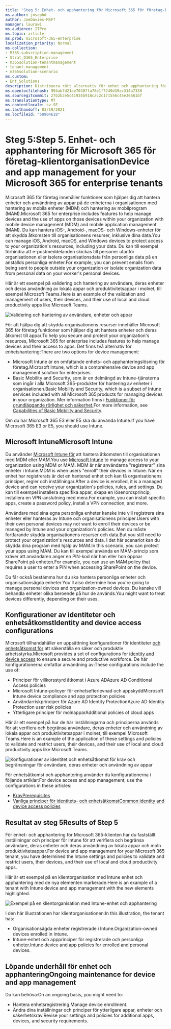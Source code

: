 ```yaml
---
title: 'Steg 5: Enhet- och apphantering för Microsoft 365 för företag-klientorganisation'
ms.author: josephd
author: JoeDavies-MSFT
manager: laurawi
ms.audience: ITPro
ms.topic: article
ms.prod: microsoft-365-enterprise
localization_priority: Normal
ms.collection:
- M365-subscription-management
- Strat_O365_Enterprise
- m365solution-tenantmanagement
- tenant-management
- m365solution-scenario
ms.custom:
- Ent_Solutions
description: Distribuera rätt alternativ för enhet och apphantering för Microsoft 365-klientorganisationen.
ms.openlocfilehash: 994ab7d21ae70307fa78e1f7249d39ac314a7358
ms.sourcegitcommit: 27b2b2e5c41934b918cac2c171556c45e36661bf
ms.translationtype: MT
ms.contentlocale: sv-SE
ms.lasthandoff: 03/19/2021
ms.locfileid: "50904618"
---
```

# <a name="step-5-device-and-app-management-for-your-microsoft-365-for-enterprise-tenants"></a><span data-ttu-id="1df8d-104">Steg 5:</span><span class="sxs-lookup"><span data-stu-id="1df8d-104">Step 5.</span></span> <span data-ttu-id="1df8d-105">Enhet- och apphantering för Microsoft 365 för företag-klientorganisation</span><span class="sxs-lookup"><span data-stu-id="1df8d-105">Device and app management for your Microsoft 365 for enterprise tenants</span></span>

<span data-ttu-id="1df8d-106">Microsoft 365 för företag innehåller funktioner som hjälper dig att hantera enheter och användning av appar på de enheterna i organisationen med hantering av mobila enheter (MDM) och hantering av mobilprogram (MAM).</span><span class="sxs-lookup"><span data-stu-id="1df8d-106">Microsoft 365 for enterprise includes features to help manage devices and the use of apps on those devices within your organization with mobile device management (MDM) and mobile application management (MAM).</span></span> <span data-ttu-id="1df8d-107">Du kan hantera iOS-, Android-, macOS- och Windows-enheter för att skydda åtkomsten till organisationens resurser, inklusive dina data.</span><span class="sxs-lookup"><span data-stu-id="1df8d-107">You can manage iOS, Android, macOS, and Windows devices to protect access to your organization's resources, including your data.</span></span> <span data-ttu-id="1df8d-108">Du kan till exempel förhindra att e-postmeddelanden skickas till personer utanför organisationen eller isolera organisationsdata från personliga data på en anställds personliga enheter.</span><span class="sxs-lookup"><span data-stu-id="1df8d-108">For example, you can prevent emails from being sent to people outside your organization or isolate organization data from personal data on your worker's personal devices.</span></span>

<span data-ttu-id="1df8d-109">Här är ett exempel på validering och hantering av användare, deras enheter och deras användning av lokala appar och produktivitetsappar i molnet, till exempel Microsoft Teams.</span><span class="sxs-lookup"><span data-stu-id="1df8d-109">Here is an example of the validation and management of users, their devices, and their use of local and cloud productivity apps like Microsoft Teams.</span></span>

![Validering och hantering av användare, enheter och appar](../media/tenant-management-overview/tenant-management-device-app-mgmt.png)

<span data-ttu-id="1df8d-111">För att hjälpa dig att skydda organisationens resurser innehåller Microsoft 365 för företag funktioner som hjälper dig att hantera enheter och deras åtkomst till appar.</span><span class="sxs-lookup"><span data-stu-id="1df8d-111">To help you secure and protect your organization's resources, Microsoft 365 for enterprise includes features to help manage devices and their access to apps.</span></span> <span data-ttu-id="1df8d-112">Det finns två alternativ för enhetshantering:</span><span class="sxs-lookup"><span data-stu-id="1df8d-112">There are two options for device management:</span></span>

- <span data-ttu-id="1df8d-113">Microsoft Intune är en omfattande enhets- och apphanteringslösning för företag.</span><span class="sxs-lookup"><span data-stu-id="1df8d-113">Microsoft Intune, which is a comprehensive device and app management solution for enterprises.</span></span>
- <span data-ttu-id="1df8d-114">Basic Mobility and Security, som är en delmängd av Intune-tjänsterna som ingår i alla Microsoft 365-produkter för hantering av enheter i organisationen.</span><span class="sxs-lookup"><span data-stu-id="1df8d-114">Basic Mobility and Security, which is a subset of Intune services included with all Microsoft 365 products for managing devices in your organization.</span></span> <span data-ttu-id="1df8d-115">Mer information finns i [Funktioner för grundläggande rörlighet och säkerhet.](../admin/basic-mobility-security/capabilities.md)</span><span class="sxs-lookup"><span data-stu-id="1df8d-115">For more information, see [Capabilities of Basic Mobility and Security](../admin/basic-mobility-security/capabilities.md).</span></span>

<span data-ttu-id="1df8d-116">Om du har Microsoft 365 E3 eller E5 ska du använda Intune.</span><span class="sxs-lookup"><span data-stu-id="1df8d-116">If you have Microsoft 365 E3 or E5, you should use Intune.</span></span>

## <a name="microsoft-intune"></a><span data-ttu-id="1df8d-117">Microsoft Intune</span><span class="sxs-lookup"><span data-stu-id="1df8d-117">Microsoft Intune</span></span>

<span data-ttu-id="1df8d-118">Du använder [Microsoft Intune för](/mem/intune/fundamentals/planning-guide) att hantera åtkomsten till organisationen med MDM eller MAM.</span><span class="sxs-lookup"><span data-stu-id="1df8d-118">You use [Microsoft Intune](/mem/intune/fundamentals/planning-guide) to manage access to your organization using MDM or MAM.</span></span> <span data-ttu-id="1df8d-119">MDM är när användarna "registrerar" sina enheter i Intune.</span><span class="sxs-lookup"><span data-stu-id="1df8d-119">MDM is when users "enroll" their devices in Intune.</span></span> <span data-ttu-id="1df8d-120">När en enhet har registrerats är det en hanterad enhet och kan få organisationens principer, regler och inställningar.</span><span class="sxs-lookup"><span data-stu-id="1df8d-120">After a device is enrolled, it is a managed device and can receive your organization's  policies, rules, and settings.</span></span> <span data-ttu-id="1df8d-121">Du kan till exempel installera specifika appar, skapa en lösenordsprincip, installera en VPN-anslutning med mera.</span><span class="sxs-lookup"><span data-stu-id="1df8d-121">For example, you can install specific apps, create a password policy, install a VPN connection, and more.</span></span>

<span data-ttu-id="1df8d-122">Användare med sina egna personliga enheter kanske inte vill registrera sina enheter eller hanteras av Intune och organisationens principer.</span><span class="sxs-lookup"><span data-stu-id="1df8d-122">Users with their own personal devices may not want to enroll their devices or be managed by Intune and your organization's policies.</span></span> <span data-ttu-id="1df8d-123">Men du måste fortfarande skydda organisationens resurser och data.</span><span class="sxs-lookup"><span data-stu-id="1df8d-123">But you still need to protect your organization's resources and data.</span></span> <span data-ttu-id="1df8d-124">I det här scenariot kan du skydda dina program med hjälp av MAM.</span><span class="sxs-lookup"><span data-stu-id="1df8d-124">In this scenario, you can protect your apps using MAM.</span></span> <span data-ttu-id="1df8d-125">Du kan till exempel använda en MAM-princip som kräver att användaren anger en PIN-kod när han eller hon öppnar SharePoint på enheten.</span><span class="sxs-lookup"><span data-stu-id="1df8d-125">For example, you can use an MAM policy that requires a user to enter a PIN when accessing SharePoint on the device.</span></span>

<span data-ttu-id="1df8d-126">Du får också bestämma hur du ska hantera personliga enheter och organisationsägda enheter.</span><span class="sxs-lookup"><span data-stu-id="1df8d-126">You'll also determine how you're going to manage personal devices and organization-owned devices.</span></span> <span data-ttu-id="1df8d-127">Du kanske vill behandla enheter olika beroende på hur de används.</span><span class="sxs-lookup"><span data-stu-id="1df8d-127">You might want to treat devices differently, depending on their uses.</span></span>

## <a name="identity-and-device-access-configurations"></a><span data-ttu-id="1df8d-128">Konfigurationer av identiteter och enhetsåtkomst</span><span class="sxs-lookup"><span data-stu-id="1df8d-128">Identity and device access configurations</span></span>

<span data-ttu-id="1df8d-129">Microsoft tillhandahåller en uppsättning konfigurationer för identiteter [och enhetsåtkomst för](../security/office-365-security/microsoft-365-policies-configurations.md) att säkerställa en säker och produktiv arbetsstyrka.</span><span class="sxs-lookup"><span data-stu-id="1df8d-129">Microsoft provides a set of configurations for [identity and device access](../security/office-365-security/microsoft-365-policies-configurations.md) to ensure a secure and productive workforce.</span></span> <span data-ttu-id="1df8d-130">De här konfigurationerna omfattar användning av:</span><span class="sxs-lookup"><span data-stu-id="1df8d-130">These configurations include the use of:</span></span>

- <span data-ttu-id="1df8d-131">Principer för villkorsstyrd åtkomst i Azure AD</span><span class="sxs-lookup"><span data-stu-id="1df8d-131">Azure AD Conditional Access policies</span></span>
- <span data-ttu-id="1df8d-132">Microsoft Intune-policyer för enhetsefterlevnad och appskydd</span><span class="sxs-lookup"><span data-stu-id="1df8d-132">Microsoft Intune device compliance and app protection policies</span></span>
- <span data-ttu-id="1df8d-133">Användarriskprinciper för Azure AD Identity Protection</span><span class="sxs-lookup"><span data-stu-id="1df8d-133">Azure AD Identity Protection user risk policies</span></span>
- <span data-ttu-id="1df8d-134">Ytterligare principer för molnappar</span><span class="sxs-lookup"><span data-stu-id="1df8d-134">Additional policies of cloud apps</span></span>

<span data-ttu-id="1df8d-135">Här är ett exempel på hur de här inställningarna och principerna används för att verifiera och begränsa användare, deras enheter och användning av lokala appar och produktivitetsappar i molnet, till exempel Microsoft Teams.</span><span class="sxs-lookup"><span data-stu-id="1df8d-135">Here is an example of the application of these settings and policies to validate and restrict users, their devices, and their use of local and cloud productivity apps like Microsoft Teams.</span></span>

![Konfigurationer av identitet och enhetsåtkomst för krav och begränsningar för användare, deras enheter och användning av appar](../media/tenant-management-overview/tenant-management-device-app-mgmt-golden-config.png)

<span data-ttu-id="1df8d-137">För enhetsåtkomst och apphantering använder du konfigurationerna i följande artiklar:</span><span class="sxs-lookup"><span data-stu-id="1df8d-137">For device access and app management, use the configurations in these articles:</span></span>

- [<span data-ttu-id="1df8d-138">Krav</span><span class="sxs-lookup"><span data-stu-id="1df8d-138">Prerequisites</span></span>](../security/office-365-security/identity-access-prerequisites.md)
- [<span data-ttu-id="1df8d-139">Vanliga principer för identitets- och enhetsåtkomst</span><span class="sxs-lookup"><span data-stu-id="1df8d-139">Common identity and device access policies</span></span>](../security/office-365-security/identity-access-policies.md)

## <a name="results-of-step-5"></a><span data-ttu-id="1df8d-140">Resultat av steg 5</span><span class="sxs-lookup"><span data-stu-id="1df8d-140">Results of Step 5</span></span>

<span data-ttu-id="1df8d-141">För enhet- och apphantering för Microsoft 365-klienten har du fastställt inställningar och principer för Intune för att verifiera och begränsa användare, deras enheter och deras användning av lokala appar och moln produktivitetsappar.</span><span class="sxs-lookup"><span data-stu-id="1df8d-141">For device and app management for your Microsoft 365 tenant, you have determined the Intune settings and policies to validate and restrict users, their devices, and their use of local and cloud productivity apps.</span></span>

<span data-ttu-id="1df8d-142">Här är ett exempel på en klientorganisation med Intune enhet och apphantering med de nya elementen markerade.</span><span class="sxs-lookup"><span data-stu-id="1df8d-142">Here is an example of a tenant with Intune device and app management with the new elements highlighted.</span></span>

![Exempel på en klientorganisation med Intune-enhet och apphantering](../media/tenant-management-overview/tenant-management-tenant-build-step5.png)

<span data-ttu-id="1df8d-144">I den här illustrationen har klientorganisationen:</span><span class="sxs-lookup"><span data-stu-id="1df8d-144">In this illustration, the tenant has:</span></span>

- <span data-ttu-id="1df8d-145">Organisationsägda enheter registrerade i Intune.</span><span class="sxs-lookup"><span data-stu-id="1df8d-145">Organization-owned devices enrolled in Intune.</span></span>
- <span data-ttu-id="1df8d-146">Intune-enhet och appprinciper för registrerade och personliga enheter.</span><span class="sxs-lookup"><span data-stu-id="1df8d-146">Intune device and app policies for enrolled and personal devices.</span></span>

## <a name="ongoing-maintenance-for-device-and-app-management"></a><span data-ttu-id="1df8d-147">Löpande underhåll för enhet och apphantering</span><span class="sxs-lookup"><span data-stu-id="1df8d-147">Ongoing maintenance for device and app management</span></span>

<span data-ttu-id="1df8d-148">Du kan behöva:</span><span class="sxs-lookup"><span data-stu-id="1df8d-148">On an ongoing basis, you might need to:</span></span> 

- <span data-ttu-id="1df8d-149">Hantera enhetsregistrering.</span><span class="sxs-lookup"><span data-stu-id="1df8d-149">Manage device enrollment.</span></span>
- <span data-ttu-id="1df8d-150">Ändra dina inställningar och principer för ytterligare appar, enheter och säkerhetskrav.</span><span class="sxs-lookup"><span data-stu-id="1df8d-150">Revise your settings and policies for additional apps, devices, and security requirements.</span></span>